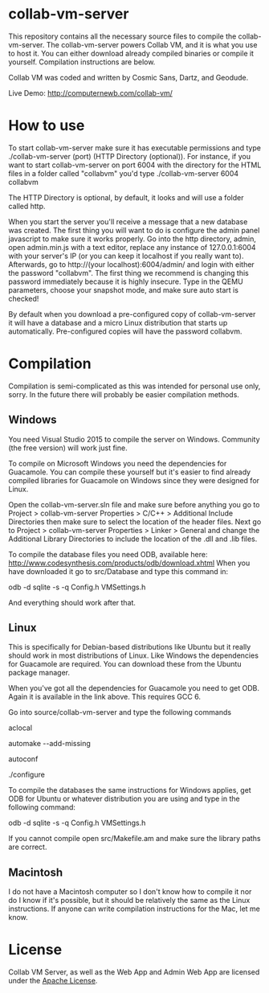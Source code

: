 # collab-vm-server
This repository contains all the necessary source files to compile the collab-vm-server. The collab-vm-server powers Collab VM, and it is what you use to host it. You can either download already compiled binaries or compile it yourself. Compilation instructions are below. 

Collab VM was coded and written by Cosmic Sans, Dartz, and Geodude.

Live Demo: http://computernewb.com/collab-vm/

# How to use
To start collab-vm-server make sure it has executable permissions and type ./collab-vm-server (port) (HTTP Directory (optional)). For instance, if you want to start collab-vm-server on port 6004 with the directory for the HTML files in a folder called "collabvm" you'd type ./collab-vm-server 6004 collabvm 

The HTTP Directory is optional, by default, it looks and will use a folder called http.

When you start the server you'll receive a message that a new database was created. The first thing you will want to do is configure the admin panel javascript to make sure it works properly. Go into the http directory, admin, open admin.min.js with a text editor, replace any instance of 127.0.0.1:6004 with your server's IP (or you can keep it localhost if you really want to). Afterwards, go to http://(your localhost):6004/admin/ and login with either the password "collabvm". The first thing we recommend is changing this password immediately because it is highly insecure. Type in the QEMU parameters, choose your snapshot mode, and make sure auto start is checked! 

By default when you download a pre-configured copy of collab-vm-server it will have a database and a micro Linux distribution that starts up automatically. Pre-configured copies will have the password collabvm. 

# Compilation
Compilation is semi-complicated as this was intended for personal use only, sorry. In the future there will probably be easier compilation methods.

## Windows
You need Visual Studio 2015 to compile the server on Windows. Community (the free version) will work just fine.

To compile on Microsoft Windows you need the dependencies for Guacamole. You can compile these yourself but it's easier to find already compiled libraries for Guacamole on Windows since they were designed for Linux.

Open the collab-vm-server.sln file and make sure before anything you go to Project > collab-vm-server Properties > C/C++ > Additional Include Directories then make sure to select the location of the header files. Next go to Project > collab-vm-server Properties > Linker > General and change the Additional Library Directories to include the location of the .dll and .lib files.

To compile the database files you need ODB, available here: http://www.codesynthesis.com/products/odb/download.xhtml When you have downloaded it go to src/Database and type this command in:

odb -d sqlite -s -q Config.h VMSettings.h

And everything should work after that.

## Linux
This is specifically for Debian-based distributions like Ubuntu but it really should work in most distributions of Linux. Like Windows the dependencies for Guacamole are required. You can download these from the Ubuntu package manager. 

When you've got all the dependencies for Guacamole you need to get ODB. Again it is available in the link above. This requires GCC 6.

Go into source/collab-vm-server and type the following commands

aclocal

automake --add-missing

autoconf

./configure

To compile the databases the same instructions for Windows applies, get ODB for Ubuntu or whatever distribution you are using and type in the following command:

odb -d sqlite -s -q Config.h VMSettings.h

If you cannot compile open src/Makefile.am and make sure the library paths are correct.

## Macintosh
I do not have a Macintosh computer so I don't know how to compile it nor do I know if it's possible, but it should be relatively the same as the Linux instructions. If anyone can write compilation instructions for the Mac, let me know.

# License
Collab VM Server, as well as the Web App and Admin Web App are licensed under the [Apache License](https://www.apache.org/licenses/LICENSE-2.0).
